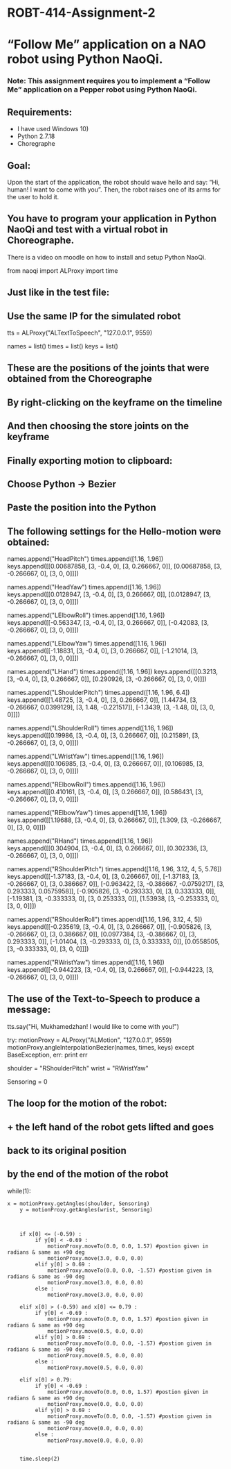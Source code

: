 # ROBT-414-Assignment-2

# “Follow Me” application on a NAO robot using Python NaoQi.
### Note: This assignment requires you to implement a “Follow Me” application on a Pepper robot using Python NaoQi.

## Requirements:
* I have used Windows 10)
* Python 2.7.18
* Choregraphe



## Goal:
Upon the start of the
application, the robot should wave hello and say: “Hi, human! I want to come with you”.
Then, the robot raises one of its arms for the user to hold it.

## You have to program your application in Python NaoQi and test with a virtual robot in Choreographe. 
There is a video on moodle on how to install and setup Python
NaoQi.


from naoqi import ALProxy
import time




## Just like in the test file:
## Use the same IP for the simulated robot

tts = ALProxy("ALTextToSpeech", "127.0.0.1", 9559)

names = list()
times = list()
keys = list()


## These are the positions of the joints that were obtained from the Choreographe
## By right-clicking on the keyframe on the timeline
## And then choosing the store joints on the keyframe
## Finally exporting motion to clipboard:
## Choose Python -> Bezier
## Paste the position into the Python
## The following settings for the Hello-motion were obtained:


names.append("HeadPitch")
times.append([1.16, 1.96])
keys.append([[0.00687858, [3, -0.4, 0], [3, 0.266667, 0]], [0.00687858, [3, -0.266667, 0], [3, 0, 0]]])

names.append("HeadYaw")
times.append([1.16, 1.96])
keys.append([[0.0128947, [3, -0.4, 0], [3, 0.266667, 0]], [0.0128947, [3, -0.266667, 0], [3, 0, 0]]])

names.append("LElbowRoll")
times.append([1.16, 1.96])
keys.append([[-0.563347, [3, -0.4, 0], [3, 0.266667, 0]], [-0.42083, [3, -0.266667, 0], [3, 0, 0]]])

names.append("LElbowYaw")
times.append([1.16, 1.96])
keys.append([[-1.18831, [3, -0.4, 0], [3, 0.266667, 0]], [-1.21014, [3, -0.266667, 0], [3, 0, 0]]])

names.append("LHand")
times.append([1.16, 1.96])
keys.append([[0.3213, [3, -0.4, 0], [3, 0.266667, 0]], [0.290926, [3, -0.266667, 0], [3, 0, 0]]])

names.append("LShoulderPitch")
times.append([1.16, 1.96, 6.4])
keys.append([[1.48725, [3, -0.4, 0], [3, 0.266667, 0]], [1.44734, [3, -0.266667, 0.0399129], [3, 1.48, -0.221517]], [-1.3439, [3, -1.48, 0], [3, 0, 0]]])

names.append("LShoulderRoll")
times.append([1.16, 1.96])
keys.append([[0.19986, [3, -0.4, 0], [3, 0.266667, 0]], [0.215891, [3, -0.266667, 0], [3, 0, 0]]])

names.append("LWristYaw")
times.append([1.16, 1.96])
keys.append([[0.106985, [3, -0.4, 0], [3, 0.266667, 0]], [0.106985, [3, -0.266667, 0], [3, 0, 0]]])

names.append("RElbowRoll")
times.append([1.16, 1.96])
keys.append([[0.410161, [3, -0.4, 0], [3, 0.266667, 0]], [0.586431, [3, -0.266667, 0], [3, 0, 0]]])

names.append("RElbowYaw")
times.append([1.16, 1.96])
keys.append([[1.19688, [3, -0.4, 0], [3, 0.266667, 0]], [1.309, [3, -0.266667, 0], [3, 0, 0]]])

names.append("RHand")
times.append([1.16, 1.96])
keys.append([[0.304904, [3, -0.4, 0], [3, 0.266667, 0]], [0.302336, [3, -0.266667, 0], [3, 0, 0]]])

names.append("RShoulderPitch")
times.append([1.16, 1.96, 3.12, 4, 5, 5.76])
keys.append([[-1.37183, [3, -0.4, 0], [3, 0.266667, 0]], [-1.37183, [3, -0.266667, 0], [3, 0.386667, 0]], [-0.963422, [3, -0.386667, -0.0759217], [3, 0.293333, 0.0575958]], [-0.905826, [3, -0.293333, 0], [3, 0.333333, 0]], [-1.19381, [3, -0.333333, 0], [3, 0.253333, 0]], [1.53938, [3, -0.253333, 0], [3, 0, 0]]])

names.append("RShoulderRoll")
times.append([1.16, 1.96, 3.12, 4, 5])
keys.append([[-0.235619, [3, -0.4, 0], [3, 0.266667, 0]], [-0.905826, [3, -0.266667, 0], [3, 0.386667, 0]], [0.0977384, [3, -0.386667, 0], [3, 0.293333, 0]], [-1.01404, [3, -0.293333, 0], [3, 0.333333, 0]], [0.0558505, [3, -0.333333, 0], [3, 0, 0]]])

names.append("RWristYaw")
times.append([1.16, 1.96])
keys.append([[-0.944223, [3, -0.4, 0], [3, 0.266667, 0]], [-0.944223, [3, -0.266667, 0], [3, 0, 0]]])



## The use of the Text-to-Speech to produce a message:

tts.say("Hi, Mukhamedzhan! I would like to come with you!")

try:
  motionProxy = ALProxy("ALMotion", "127.0.0.1", 9559)
  motionProxy.angleInterpolationBezier(names, times, keys)
except BaseException, err:
  print err

shoulder = "RShoulderPitch"
wrist = "RWristYaw"

Sensoring = 0



## The loop for the motion of the robot:
## + the left hand of the robot gets lifted and goes
## back to its original position
## by the end of the motion of the robot
while(1):
        
	x = motionProxy.getAngles(shoulder, Sensoring)
        y = motionProxy.getAngles(wrist, Sensoring)



        if x[0] <= (-0.59) :
             if y[0] < -0.69 :
                 motionProxy.moveTo(0.0, 0.0, 1.57) #postion given in radians & same as +90 deg
                 motionProxy.move(3.0, 0.0, 0.0)
             elif y[0] > 0.69 :
                 motionProxy.moveTo(0.0, 0.0, -1.57) #postion given in radians & same as -90 deg
                 motionProxy.move(3.0, 0.0, 0.0)
             else :
                 motionProxy.move(3.0, 0.0, 0.0)

        elif x[0] > (-0.59) and x[0] <= 0.79 :
             if y[0] < -0.69 :
                 motionProxy.moveTo(0.0, 0.0, 1.57) #postion given in radians & same as +90 deg
                 motionProxy.move(0.5, 0.0, 0.0)
             elif y[0] > 0.69 :
                 motionProxy.moveTo(0.0, 0.0, -1.57) #postion given in radians & same as -90 deg
                 motionProxy.move(0.5, 0.0, 0.0)
             else :
                 motionProxy.move(0.5, 0.0, 0.0)

        elif x[0] > 0.79:
             if y[0] < -0.69 :
                 motionProxy.moveTo(0.0, 0.0, 1.57) #postion given in radians & same as +90 deg
                 motionProxy.move(0.0, 0.0, 0.0)
             elif y[0] > 0.69 :
                 motionProxy.moveTo(0.0, 0.0, -1.57) #postion given in radians & same as -90 deg
                 motionProxy.move(0.0, 0.0, 0.0)
             else :
                 motionProxy.move(0.0, 0.0, 0.0)

  
        time.sleep(2)
